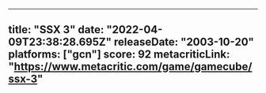 
---
title: "SSX 3"
date: "2022-04-09T23:38:28.695Z"
releaseDate: "2003-10-20"
platforms: ["gcn"]
score: 92
metacriticLink: "https://www.metacritic.com/game/gamecube/ssx-3"
---

